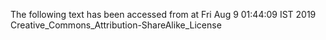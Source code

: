 The following text has been accessed from at Fri Aug 9 01:44:09 IST 2019
Creative_Commons_Attribution-ShareAlike_License

